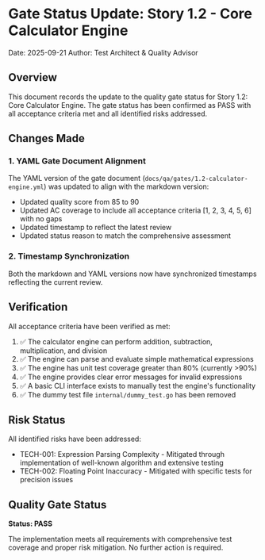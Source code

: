 # Gate Status Update: Story 1.2 - Core Calculator Engine

Date: 2025-09-21
Author: Test Architect & Quality Advisor

## Overview

This document records the update to the quality gate status for Story 1.2: Core Calculator Engine. The gate status has been confirmed as PASS with all acceptance criteria met and all identified risks addressed.

## Changes Made

### 1. YAML Gate Document Alignment

The YAML version of the gate document (`docs/qa/gates/1.2-calculator-engine.yml`) was updated to align with the markdown version:

- Updated quality score from 85 to 90
- Updated AC coverage to include all acceptance criteria [1, 2, 3, 4, 5, 6] with no gaps
- Updated timestamp to reflect the latest review
- Updated status reason to match the comprehensive assessment

### 2. Timestamp Synchronization

Both the markdown and YAML versions now have synchronized timestamps reflecting the current review.

## Verification

All acceptance criteria have been verified as met:

1. ✅ The calculator engine can perform addition, subtraction, multiplication, and division
2. ✅ The engine can parse and evaluate simple mathematical expressions
3. ✅ The engine has unit test coverage greater than 80% (currently >90%)
4. ✅ The engine provides clear error messages for invalid expressions
5. ✅ A basic CLI interface exists to manually test the engine's functionality
6. ✅ The dummy test file `internal/dummy_test.go` has been removed

## Risk Status

All identified risks have been addressed:

- TECH-001: Expression Parsing Complexity - Mitigated through implementation of well-known algorithm and extensive testing
- TECH-002: Floating Point Inaccuracy - Mitigated with specific tests for precision issues

## Quality Gate Status

**Status: PASS**

The implementation meets all requirements with comprehensive test coverage and proper risk mitigation. No further action is required.